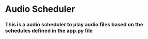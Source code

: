 # Audio Scheduler

### This is a audio scheduler to play audio files based on the schedules defined in the app.py file